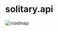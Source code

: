 # solitary.api
![roadmap](https://user-images.githubusercontent.com/104691614/189908039-cd0aa706-0bb7-4830-b443-52f293bd453c.jpg)
